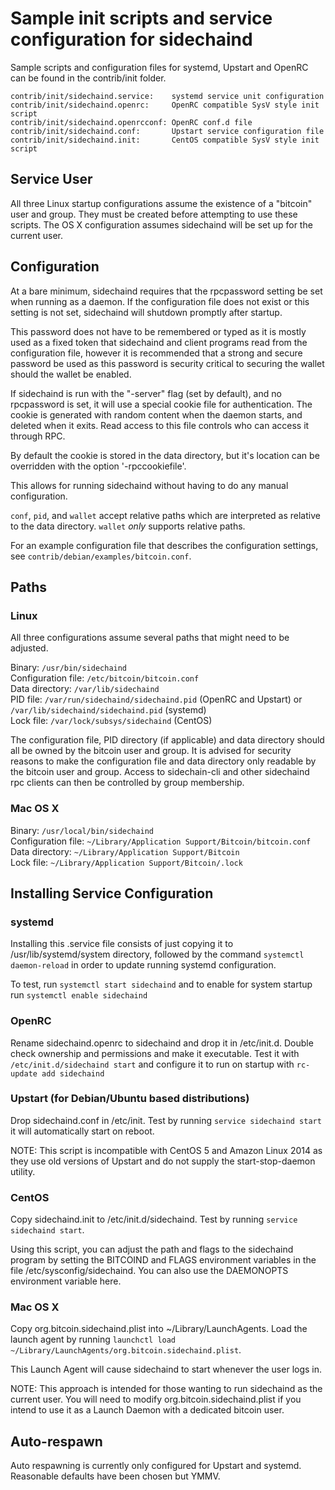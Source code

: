 Sample init scripts and service configuration for sidechaind
==========================================================

Sample scripts and configuration files for systemd, Upstart and OpenRC
can be found in the contrib/init folder.

    contrib/init/sidechaind.service:    systemd service unit configuration
    contrib/init/sidechaind.openrc:     OpenRC compatible SysV style init script
    contrib/init/sidechaind.openrcconf: OpenRC conf.d file
    contrib/init/sidechaind.conf:       Upstart service configuration file
    contrib/init/sidechaind.init:       CentOS compatible SysV style init script

Service User
---------------------------------

All three Linux startup configurations assume the existence of a "bitcoin" user
and group.  They must be created before attempting to use these scripts.
The OS X configuration assumes sidechaind will be set up for the current user.

Configuration
---------------------------------

At a bare minimum, sidechaind requires that the rpcpassword setting be set
when running as a daemon.  If the configuration file does not exist or this
setting is not set, sidechaind will shutdown promptly after startup.

This password does not have to be remembered or typed as it is mostly used
as a fixed token that sidechaind and client programs read from the configuration
file, however it is recommended that a strong and secure password be used
as this password is security critical to securing the wallet should the
wallet be enabled.

If sidechaind is run with the "-server" flag (set by default), and no rpcpassword is set,
it will use a special cookie file for authentication. The cookie is generated with random
content when the daemon starts, and deleted when it exits. Read access to this file
controls who can access it through RPC.

By default the cookie is stored in the data directory, but it's location can be overridden
with the option '-rpccookiefile'.

This allows for running sidechaind without having to do any manual configuration.

`conf`, `pid`, and `wallet` accept relative paths which are interpreted as
relative to the data directory. `wallet` *only* supports relative paths.

For an example configuration file that describes the configuration settings,
see `contrib/debian/examples/bitcoin.conf`.

Paths
---------------------------------

### Linux

All three configurations assume several paths that might need to be adjusted.

Binary:              `/usr/bin/sidechaind`  
Configuration file:  `/etc/bitcoin/bitcoin.conf`  
Data directory:      `/var/lib/sidechaind`  
PID file:            `/var/run/sidechaind/sidechaind.pid` (OpenRC and Upstart) or `/var/lib/sidechaind/sidechaind.pid` (systemd)  
Lock file:           `/var/lock/subsys/sidechaind` (CentOS)  

The configuration file, PID directory (if applicable) and data directory
should all be owned by the bitcoin user and group.  It is advised for security
reasons to make the configuration file and data directory only readable by the
bitcoin user and group.  Access to sidechain-cli and other sidechaind rpc clients
can then be controlled by group membership.

### Mac OS X

Binary:              `/usr/local/bin/sidechaind`  
Configuration file:  `~/Library/Application Support/Bitcoin/bitcoin.conf`  
Data directory:      `~/Library/Application Support/Bitcoin`  
Lock file:           `~/Library/Application Support/Bitcoin/.lock`  

Installing Service Configuration
-----------------------------------

### systemd

Installing this .service file consists of just copying it to
/usr/lib/systemd/system directory, followed by the command
`systemctl daemon-reload` in order to update running systemd configuration.

To test, run `systemctl start sidechaind` and to enable for system startup run
`systemctl enable sidechaind`

### OpenRC

Rename sidechaind.openrc to sidechaind and drop it in /etc/init.d.  Double
check ownership and permissions and make it executable.  Test it with
`/etc/init.d/sidechaind start` and configure it to run on startup with
`rc-update add sidechaind`

### Upstart (for Debian/Ubuntu based distributions)

Drop sidechaind.conf in /etc/init.  Test by running `service sidechaind start`
it will automatically start on reboot.

NOTE: This script is incompatible with CentOS 5 and Amazon Linux 2014 as they
use old versions of Upstart and do not supply the start-stop-daemon utility.

### CentOS

Copy sidechaind.init to /etc/init.d/sidechaind. Test by running `service sidechaind start`.

Using this script, you can adjust the path and flags to the sidechaind program by
setting the BITCOIND and FLAGS environment variables in the file
/etc/sysconfig/sidechaind. You can also use the DAEMONOPTS environment variable here.

### Mac OS X

Copy org.bitcoin.sidechaind.plist into ~/Library/LaunchAgents. Load the launch agent by
running `launchctl load ~/Library/LaunchAgents/org.bitcoin.sidechaind.plist`.

This Launch Agent will cause sidechaind to start whenever the user logs in.

NOTE: This approach is intended for those wanting to run sidechaind as the current user.
You will need to modify org.bitcoin.sidechaind.plist if you intend to use it as a
Launch Daemon with a dedicated bitcoin user.

Auto-respawn
-----------------------------------

Auto respawning is currently only configured for Upstart and systemd.
Reasonable defaults have been chosen but YMMV.
